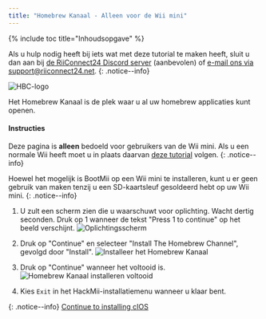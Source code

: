 ```yaml
---
title: "Homebrew Kanaal - Alleen voor de Wii mini"
---
```


{% include toc title="Inhoudsopgave" %}

Als u hulp nodig heeft bij iets wat met deze tutorial te maken heeft, sluit u dan aan bij [de RiiConnect24 Discord server](https://discord.gg/b4Y7jfD) (aanbevolen) of [e-mail ons via support@riiconnect24.net](mailto:support@riiconnect24.net).
{: .notice--info}

![HBC-logo](/images/hbc.png)

Het Homebrew Kanaal is de plek waar u al uw homebrew applicaties kunt openen.

#### Instructies
Deze pagina is **alleen** bedoeld voor gebruikers van de Wii mini. Als u een normale Wii heeft moet u in plaats daarvan [deze tutorial](hbc) volgen.
{: .notice--info}

Hoewel het mogelijk is BootMii op een Wii mini te installeren, kunt u er geen gebruik van maken tenzij u een SD-kaartsleuf gesoldeerd hebt op uw Wii mini.
{: .notice--info}

1. U zult een scherm zien die u waarschuwt voor oplichting. Wacht dertig seconden. Druk op 1 wanneer de tekst "Press 1 to continue" op het beeld verschijnt. ![Oplichtingsscherm](/images/Wii/ScamScreen.png)

1. Druk op "Continue" en selecteer "Install The Homebrew Channel", gevolgd door "Install". ![Installeer het Homebrew Kanaal](/images/Wii/InstallHomebrewChannel.png)

1. Druk op "Continue" wanneer het voltooid is. ![Homebrew Kanaal installeren voltooid](/images/Wii/SuccessHBC.png)


1. Kies `Exit` in het HackMii-installatiemenu wanneer u klaar bent.

{: .notice--info}
[Continue to installing cIOS](cios-mini)
